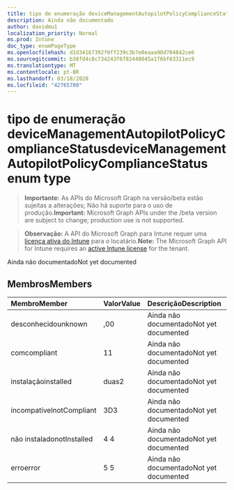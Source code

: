 ```yaml
---
title: tipo de enumeração deviceManagementAutopilotPolicyComplianceStatus
description: Ainda não documentado
author: davidmu1
localization_priority: Normal
ms.prod: Intune
doc_type: enumPageType
ms.openlocfilehash: d1d34167392f0ff239c3b7e0eaaa90d704842ce6
ms.sourcegitcommit: b38fd4c8c734243f6f82448045a1f6bf63311ec9
ms.translationtype: MT
ms.contentlocale: pt-BR
ms.lasthandoff: 03/18/2020
ms.locfileid: "42765780"
---
```

# <a name="devicemanagementautopilotpolicycompliancestatus-enum-type"></a><span data-ttu-id="6ae2a-103">tipo de enumeração deviceManagementAutopilotPolicyComplianceStatus</span><span class="sxs-lookup"><span data-stu-id="6ae2a-103">deviceManagementAutopilotPolicyComplianceStatus enum type</span></span>

> <span data-ttu-id="6ae2a-104">**Importante:** As APIs do Microsoft Graph na versão/beta estão sujeitas a alterações; Não há suporte para o uso de produção.</span><span class="sxs-lookup"><span data-stu-id="6ae2a-104">**Important:** Microsoft Graph APIs under the /beta version are subject to change; production use is not supported.</span></span>

> <span data-ttu-id="6ae2a-105">**Observação:** A API do Microsoft Graph para Intune requer uma [licença ativa do Intune](https://go.microsoft.com/fwlink/?linkid=839381) para o locatário.</span><span class="sxs-lookup"><span data-stu-id="6ae2a-105">**Note:** The Microsoft Graph API for Intune requires an [active Intune license](https://go.microsoft.com/fwlink/?linkid=839381) for the tenant.</span></span>

<span data-ttu-id="6ae2a-106">Ainda não documentado</span><span class="sxs-lookup"><span data-stu-id="6ae2a-106">Not yet documented</span></span>

## <a name="members"></a><span data-ttu-id="6ae2a-107">Membros</span><span class="sxs-lookup"><span data-stu-id="6ae2a-107">Members</span></span>
|<span data-ttu-id="6ae2a-108">Membro</span><span class="sxs-lookup"><span data-stu-id="6ae2a-108">Member</span></span>|<span data-ttu-id="6ae2a-109">Valor</span><span class="sxs-lookup"><span data-stu-id="6ae2a-109">Value</span></span>|<span data-ttu-id="6ae2a-110">Descrição</span><span class="sxs-lookup"><span data-stu-id="6ae2a-110">Description</span></span>|
|:---|:---|:---|
|<span data-ttu-id="6ae2a-111">desconhecido</span><span class="sxs-lookup"><span data-stu-id="6ae2a-111">unknown</span></span>|<span data-ttu-id="6ae2a-112">,0</span><span class="sxs-lookup"><span data-stu-id="6ae2a-112">0</span></span>|<span data-ttu-id="6ae2a-113">Ainda não documentado</span><span class="sxs-lookup"><span data-stu-id="6ae2a-113">Not yet documented</span></span>|
|<span data-ttu-id="6ae2a-114">com</span><span class="sxs-lookup"><span data-stu-id="6ae2a-114">compliant</span></span>|<span data-ttu-id="6ae2a-115">1</span><span class="sxs-lookup"><span data-stu-id="6ae2a-115">1</span></span>|<span data-ttu-id="6ae2a-116">Ainda não documentado</span><span class="sxs-lookup"><span data-stu-id="6ae2a-116">Not yet documented</span></span>|
|<span data-ttu-id="6ae2a-117">instalação</span><span class="sxs-lookup"><span data-stu-id="6ae2a-117">installed</span></span>|<span data-ttu-id="6ae2a-118">duas</span><span class="sxs-lookup"><span data-stu-id="6ae2a-118">2</span></span>|<span data-ttu-id="6ae2a-119">Ainda não documentado</span><span class="sxs-lookup"><span data-stu-id="6ae2a-119">Not yet documented</span></span>|
|<span data-ttu-id="6ae2a-120">incompatível</span><span class="sxs-lookup"><span data-stu-id="6ae2a-120">notCompliant</span></span>|<span data-ttu-id="6ae2a-121">3D</span><span class="sxs-lookup"><span data-stu-id="6ae2a-121">3</span></span>|<span data-ttu-id="6ae2a-122">Ainda não documentado</span><span class="sxs-lookup"><span data-stu-id="6ae2a-122">Not yet documented</span></span>|
|<span data-ttu-id="6ae2a-123">não instalado</span><span class="sxs-lookup"><span data-stu-id="6ae2a-123">notInstalled</span></span>|<span data-ttu-id="6ae2a-124">4 </span><span class="sxs-lookup"><span data-stu-id="6ae2a-124">4</span></span>|<span data-ttu-id="6ae2a-125">Ainda não documentado</span><span class="sxs-lookup"><span data-stu-id="6ae2a-125">Not yet documented</span></span>|
|<span data-ttu-id="6ae2a-126">erro</span><span class="sxs-lookup"><span data-stu-id="6ae2a-126">error</span></span>|<span data-ttu-id="6ae2a-127">5 </span><span class="sxs-lookup"><span data-stu-id="6ae2a-127">5</span></span>|<span data-ttu-id="6ae2a-128">Ainda não documentado</span><span class="sxs-lookup"><span data-stu-id="6ae2a-128">Not yet documented</span></span>|



